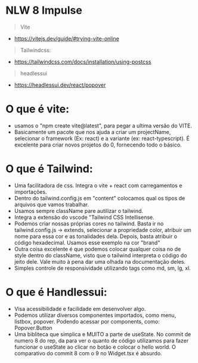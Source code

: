 # NLW 8 Impulse
> Vite
- https://vitejs.dev/guide/#trying-vite-online

> Tailwindcss:
- https://tailwindcss.com/docs/installation/using-postcss

> headlessui
- https://headlessui.dev/react/popover


# O que é vite:
- usamos o "npm create vite@latest", para pegar a ultima versão do VITE. 
- Basicamente um pacote que nos ajuda a criar um projectName, selecionar o framework (Ex: react) e a variante (ex: react-typescript). É excelente para criar novos projetos do 0, fornecendo todo o básico. 


# O que é Tailwind:
- Uma facilitadora de css. Integra o vite + react com carregamentos e importações.
- Dentro do tailwind.config.js em "content" colocamos qual os tipos de arquivos que vamos trabalhar.
- Usamos sempre className pare autilizar o tailwind.
- Integra a extensão do vscode "Tailwind CSS Intellisense.
- Podemos criar nossas próprias cores no tailwind. Basta ir no tailwind.config.js -> extends, selecionar a propriedade color, atribuir um nome para essa cor e as tonalidades dela. Depois, basta atribuir o código hexadecimal. Usamos esse exemplo na cor "brand"
- Outra coisa excelente é que podemos colocar qualquer coisa no de style dentro do className, visto que o tailwind interpreta o código do jeito dele. Vale muito à pena dar uma olhada na documentação deles.
- Simples controle de responsividade utilizando tags como md, sm, lg, xl.


# O que é Handlessui:
- Visa acessibilidade e facilidade em desenvolver algo.
- Podemos utilizar diversos componentes importados, como menu, listbox, popover. Podendo acessar por components, como: Popover.Button
- Uma bibliteca que simplica e MUITO a parte de useState. No commit de numero 8 do rep, da para ver o quanto de código utilizamos para fazer funcionar o useState ao clicar no botão e colocar o hello world. O comparativo do commit 8 com o 9 no Widget.tsx é absurdo.